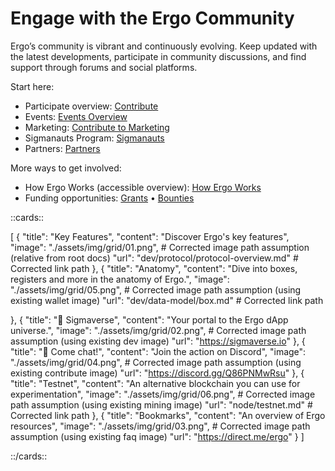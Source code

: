 # Engage with the Ergo Community

Ergo’s community is vibrant and continuously evolving. Keep updated with the latest developments, participate in community discussions, and find support through forums and social platforms.

Start here:
- Participate overview: [Contribute](contribute.md)
- Events: [Events Overview](events-overview.md)
- Marketing: [Contribute to Marketing](marketing.md)
- Sigmanauts Program: [Sigmanauts](sigmanauts.md)
- Partners: [Partners](partners.md)

More ways to get involved:
- How Ergo Works (accessible overview): [How Ergo Works](how-ergo-works.md)
- Funding opportunities: [Grants](grants.md) • [Bounties](bounties.md)

::cards::

[
  {
    "title": "Key Features",
    "content": "Discover Ergo's key features",
    "image": "./assets/img/grid/01.png", # Corrected image path assumption (relative from root docs)
    "url": "dev/protocol/protocol-overview.md" # Corrected link path
  },
  {
    "title": "Anatomy",
    "content": "Dive into boxes, registers and more in the anatomy of Ergo.",
    "image": "./assets/img/grid/05.png", # Corrected image path assumption (using existing wallet image)
    "url": "dev/data-model/box.md" # Corrected link path

  },
  {
    "title": "🔗 Sigmaverse",
    "content": "Your portal to the Ergo dApp universe.",
    "image": "./assets/img/grid/02.png", # Corrected image path assumption (using existing dev image)
    "url": "https://sigmaverse.io"
  },
  {
    "title": "🔗 Come chat!",
    "content": "Join the action on Discord",
    "image": "./assets/img/grid/04.png", # Corrected image path assumption (using existing contribute image)
    "url": "https://discord.gg/Q86PNMwRsu"
  },
  {
    "title": "Testnet",
    "content": "An alternative blockchain you can use for experimentation",
    "image": "./assets/img/grid/06.png", # Corrected image path assumption (using existing mining image)
    "url": "node/testnet.md" # Corrected link path
  },
  {
    "title": "Bookmarks",
    "content": "An overview of Ergo resources",
    "image": "./assets/img/grid/03.png", # Corrected image path assumption (using existing faq image)
    "url": "https://direct.me/ergo"
  }
]

::/cards::
